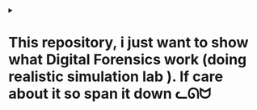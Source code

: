 <details>

<summary><h1>This repository, i just want to show what Digital Forensics work (doing realistic simulation lab ). If care about it so span it down ᓚᘏᗢ </h1></summary>

# Digital_Forensics

![image](https://github.com/user-attachments/assets/da81535d-c9e2-4d72-a2eb-6c07bf2e6f52)

This repository documents a series of digital forensics exercises performed in a simulated lab environment.  Each task demonstrates a key aspect of a digital forensics investigation, from image acquisition to memory analysis.

# Task 1: Create a DD-format Image File

**Objective:** Create a bit-by-bit copy (a "forensic image") of a drive using the `dd` command, a standard tool in Linux for low-level data copying.  This is a fundamental first step in many investigations, as it allows you to work on a copy of the evidence without altering the original.

![image](https://github.com/user-attachments/assets/9ac2fee2-7629-457e-9d5f-1287ce2ff783)

*   **Step 1: File and Group Permissions (Linux)**
    *   Before creating the image, we set up appropriate permissions.  This is good practice to ensure that only authorized users can access the sensitive data within the image file.
    *   We create a group, add the group to the file (which will be created later), assign ownership, and set access rights.  This limits who can read, write, and execute the image file.

    ![image](https://github.com/user-attachments/assets/f5dc2132-9029-4bf8-b62e-4319ee676c9f)

*   **Step 2: Samba Configuration (Network Share)**
    *   Samba is used to create a network share, allowing us to access the image file (and other files) from different machines. This is useful for collaboration or if your analysis tools are on a different system than where the image is created.
    *   We create a user, set a Samba password for that user, and add the user to a dedicated group (`nhomdieutra`, meaning "investigation group").

    ![image](https://github.com/user-attachments/assets/40a3a8a3-ad95-4c89-8518-18d7507082f4)

*   **Step 3: Initial Mapping (Physical Machine)**
    *   We first attempted to map a network drive from a Kali Linux machine (a common distribution used for penetration testing and digital forensics) to the physical machine where the target drive was located.

    ![image](https://github.com/user-attachments/assets/f14ae1e3-56f4-4311-af25-b37ef9986e15)

*   **Step 4: Switch to Virtual Machine**
    *   Due to the large size of the target drive (500GB), we switched to using a virtual machine.  This avoids transferring a massive amount of data over the network.

    ![image](https://github.com/user-attachments/assets/fb2add65-4fda-4c7e-97d5-ba04d6300053)

*   **Step 5: Mapping to Virtual Machine**
    *   We successfully mapped a network drive to the virtual machine.

    ![image](https://github.com/user-attachments/assets/9e370bd2-53ef-4cfe-87b5-a71f06c290e8)

*   **Step 6: Identify Target Drive**
    *   We identified the target drive as "Drive E".  This is the drive we want to image. *Crucially*, we made sure that this was the correct drive before proceeding, to avoid accidentally imaging the wrong data.

    ![image](https://github.com/user-attachments/assets/b9e04084-3d47-46d9-97f8-f0004c72928d)

*   **Step 7: Image Acquisition (dd)**
    *   We used the `dd` command (likely with appropriate parameters like `if=/dev/sdb` (input file - the source drive), `of=/path/to/image.dd` (output file - the destination image), `bs=4k` (block size), and `conv=noerror,sync` (to handle read errors)) to create the `dd` image.  The exact `dd` command used *should be documented here*.  This is the core of the task.

    ![image](https://github.com/user-attachments/assets/d656eba5-dbd2-4d8b-80e2-ece70e4931df)

*   **Step 8: Verification (Kali Linux)**
    *   We checked the Kali Linux machine to confirm the image creation.

    ![image](https://github.com/user-attachments/assets/e2dc0d45-1e38-4fb8-b925-f24515a7ea3c)

*   **Step 9: Integrity Check (MD5 Hash)**
    *   We calculated the MD5 hash of the newly created image file.  This is *critical* for ensuring data integrity.  The MD5 hash acts as a digital fingerprint of the image.  If even a single bit changes, the MD5 hash will be completely different.  We will use this hash later to verify that the image hasn't been altered during analysis.

    ![image](https://github.com/user-attachments/assets/3102fae5-3190-4470-8d7e-30a8733edc74)

# Task 2: Convert the Image File from E01 to DD Format

**Objective:** Convert a forensic image from the EnCase Evidence File format (E01) to the raw `dd` format.  E01 is a proprietary format commonly used by EnCase software.  Converting to `dd` makes the image compatible with a wider range of open-source tools.

*   **Step 1: Transfer E01 File**
    *   We copied the `Windows_001.E01` file to the mapped network drive accessible from the Kali Linux machine.

    ![image](https://github.com/user-attachments/assets/d7115474-e47a-4cb7-a6df-e4c8994cd6c2)

*   **Step 2: Conversion with `xmount`**
    *   We used the `xmount` utility to convert the E01 file to the `dd` format.  `xmount` can also create a virtual drive from the image, allowing us to mount it. The likely command used was something like:  `xmount --in ewf --out dd Windows_001.E01 /mnt/e01_mount` (where `/mnt/e01_mount` is a directory you create beforehand).  The `--in ewf` specifies the input format as EnCase (EWF), and `--out dd` specifies the output as raw `dd`.

    ![image](https://github.com/user-attachments/assets/f37c4d3b-473a-4f40-9931-94563d54f090)

# Task 3: Mount the Image File on a Linux Workstation

**Objective:** Mount the `dd` image file as a read-only filesystem to access its contents.  Mounting allows us to browse the files and directories within the image as if it were a regular drive.

*   **Step 1: Examine Mounted Files**
    *   We checked the contents of the mounted directory (`/mnt/dd`) to verify that the image was mounted correctly and to begin exploring the filesystem.

    ![image](https://github.com/user-attachments/assets/8cbf9276-9bd9-4589-bec8-6ef808223639)
    ![image](https://github.com/user-attachments/assets/53ef2679-1f02-4fb9-b557-b54df49a78cf)
    ![image](https://github.com/user-attachments/assets/603529df-5f00-4e48-8ed3-b607175e183a)

*   **Step 2: MD5 Hashing (Images Directory)**
    *   We calculated the MD5 hashes of files within the `/mnt/dd/images` directory and saved the results to `yeucaubailab.txt`.  This is an example of extracting information from the mounted image.  The specific command used was likely something like: `find /mnt/dd/images -type f -print0 | xargs -0 md5sum > yeucaubailab.txt`. This finds all regular files (`-type f`) in the directory, prints their names separated by null characters (`-print0`), and then uses `xargs -0` to pass those filenames to `md5sum`, safely handling filenames with spaces or special characters.

    ![image](https://github.com/user-attachments/assets/a88ecb29-90af-4da0-9d86-91fc4a3e2eb7)
    ![image](https://github.com/user-attachments/assets/ecbe52ef-9a93-4d37-b2e0-5e0acf40fc58)

*   **Step 3: MD5 Hashing (Songs Directory)**
    *   We repeated the MD5 hashing process for files in the "Songs" directory. This demonstrates how to extract data from different parts of the image.

    ![image](https://github.com/user-attachments/assets/656a2f4d-c805-4a15-a4b0-fe1e144e4be9)

*   **Step 4: Mounting an APFS Image**
    *   We mounted another `dd` image file, this one containing an Apple File System (APFS). This demonstrates working with different file system types. The likely command would have been something like:  `sudo mount -t apfs -o ro,loop /path/to/image.dd /mnt/apfs` (where `/mnt/apfs` is a mount point you create beforehand).  The `-t apfs` specifies the filesystem type, `-o ro,loop` mounts it read-only and uses the loop device.

    ![image](https://github.com/user-attachments/assets/4e46772b-c242-424f-8853-73d9af7e9948)

*   **Step 5: MD5 Hashing (.fseventsd)**
    *   We calculated the MD5 hash of the `.fseventsd` directory (and likely its contents).  `.fseventsd` is a directory used by macOS to store file system events. Analyzing this can provide information about file creation, modification, and deletion.

    ![image](https://github.com/user-attachments/assets/34056b0c-840f-443b-90ad-b622278c7ed0)
    ![image](https://github.com/user-attachments/assets/97d5345e-a02a-4545-8499-223868d0a24f)

*   **Step 6: Continued Hashing**
    *   We continued calculating hashes and saving them to a text file, likely for further analysis or reporting.

    ![image](https://github.com/user-attachments/assets/0d503e45-7bfe-4698-b432-7adaf70c0a19)

*   **Step 7: Results**
    *   Displayed the results of the hashing operations.

    ![image](https://github.com/user-attachments/assets/2083c720-35a9-4159-b162-4996486d0f99)

# Task 4: Extract Hidden Content from the Hard Drive

**Objective:** Use Python scripts to analyze the image and potentially extract hidden content.  This task likely involves parsing file system structures to find deleted files, unallocated space, or other areas where data might be concealed.

*   **Script 1: `Phan_tich_Image.py` (Image_Analysis.py)**
    *   This script likely performs initial analysis of the image.  Without the script code, it's impossible to say exactly what it does, but common tasks include parsing the Master File Table (MFT) in NTFS, identifying file entries, and potentially recovering deleted files.

    ![image](https://github.com/user-attachments/assets/059545f4-ead6-4089-90ef-7c5405166da6)

*   **Script 2: `phan_tich_image_pro.py` (Image_Analysis_Pro.py)**
    *   This script likely builds upon the first script, adding more advanced features or analysis capabilities. This might involve more in-depth parsing of file system structures, searching for specific file types, or attempting to reconstruct fragmented files.

    ![image](https://github.com/user-attachments/assets/106c14e8-a4a7-4f37-9601-e00a7e5a5a6c)
    ![image](https://github.com/user-attachments/assets/63d7b60c-28cc-4333-b029-fcd292809a50)

*   **User Directory Exploration**
    *   We browsed the home directory of the user "roger," specifically navigating to the "Downloads" directory.  This suggests a targeted search for potentially relevant files.

    ![image](https://github.com/user-attachments/assets/6635d2c1-7026-4636-864b-2a423f3e0664)

*   **Script 3: `phan_tich_image_pro_max.py` (Image_Analysis_Pro_Max.py)**
    *   This script likely represents the most advanced version of the analysis tool, potentially incorporating features like web server integration for easier access to results.

    ![image](https://github.com/user-attachments/assets/5eb9c477-a010-4fdc-a3e7-28a8164d465f)

*   **Web Server Access (host='0.0.0.0')**
    *   The addition of `host='0.0.0.0'` in the script suggests that a web server was started.  Setting the host to `0.0.0.0` makes the server accessible from any network interface on the machine, allowing access from other computers (like the physical machine).

    ![image](https://github.com/user-attachments/assets/7fadfc17-8f71-4031-a182-12a313c9644f)
    ![image](https://github.com/user-attachments/assets/6e114bb2-fe2f-4a6e-ac6a-c4a2dd0eb345)

# Task 5: Analyze the Windows Image File System

**Objective:** Use The Sleuth Kit (TSK) tools (`mmls` and `fsstat`) to examine the low-level structure of the file system within the `Windows_002.dd` image.

*   **Step 1: Partition Table Analysis (`mmls`)**
    *   We used the `mmls` command to display the partition table of the `Windows_002.dd` image.  This shows how the disk is divided into partitions, including their starting and ending sectors, sizes, and types. This command helps understand the disk layout *before* looking at the file system itself.  Example: `mmls Windows_002.dd`.

    ![image](https://github.com/user-attachments/assets/1684fac8-6405-4523-8b06-6bea83689b9f)

*   **Step 2: File System Details (`fsstat`)**
    *   We used the `fsstat` command to display detailed information about the file system, including the file system type (e.g., NTFS, FAT32), volume label, block size, and other metadata. Example: `fsstat Windows_002.dd`.

    ![image](https://github.com/user-attachments/assets/c9a15a7b-3710-433a-86fb-11bd4bae75bd)

*   **NTFS Metadata Entries:**
    *   The following are key metadata entries within the NTFS file system:

        *   **5: Root Directory:**  The top-level directory of the file system.  All other files and directories are located within the root directory.

            ![image](https://github.com/user-attachments/assets/7fd3144f-78cc-4713-92e6-ab5c8f9d0aed)

        *   **6: Volume Bitmap:** A file that tracks which clusters (allocation units) on the volume are in use and which are free.

            ![image](https://github.com/user-attachments/assets/ef402b42-d095-4b97-a1e2-85c3c97fa6ed)

        *   **9: $Secure:**  Contains security descriptors for files and directories.  This includes Access Control Lists (ACLs) that define permissions for users and groups.

            ![image](https://github.com/user-attachments/assets/2f72d569-cfde-4e52-9c21-e36f59b4766e)

        *   **11: $Extend:**  A directory that contains other metadata files used to extend the functionality of NTFS, such as `$Quota`, `$ObjId`, and `$Reparse`.

            ![image](https://github.com/user-attachments/assets/646ea15d-fb57-43ac-8439-cc38d315a814)

* **Inode Lookup**
    * Find the file name or folder based on the inode number.
    
    ![image](https://github.com/user-attachments/assets/8015aa79-57a9-4543-bc30-861205008ea2)

*   **File Recovery**
    *   We recovered files from the image file.  This likely involved using TSK tools like `icat` (to extract the contents of a file based on its inode number) or other file carving utilities.

    ![image](https://github.com/user-attachments/assets/984c2c15-37f9-47d5-9e5c-5a40aeae5889)

# Task 6: Create and Analyze a File System Timeline using The Sleuth Kit (TSK)

**Objective:** Create a timeline of file system activity using TSK's `fls` and `mactime` tools.  Timelines are crucial in investigations to understand the sequence of events and identify suspicious activity.

*   **Step 1: Extract Temporal Data (`fls`)**
    *   We used the `fls` command to extract file system metadata, including timestamps (MAC times - Modification, Access, Change), and write the output to `ado.txt`.  `fls` lists files and directories, including deleted entries, from a disk image. A likely command would be: `fls -r -m "/" -p Windows_002.dd > ado.txt` (The `-r` is for recursive, `-m "/"` prepends the mount point, and `-p` displays full paths).

    ![image](https://github.com/user-attachments/assets/1437e3db-5915-4b45-a71b-932cb12b065c)
    ![image](https://github.com/user-attachments/assets/a8344012-f94b-40eb-a6fb-c490f165ca10)
    ![image](https://github.com/user-attachments/assets/c70ec20c-4f15-4e9c-b090-22b1fcb86f26)

*   **Step 2: Create Timeline (`mactime`)**
    *   We used the `mactime` command to process the output from `fls` (`ado.txt`) and create a chronological timeline of file system events, saving it to `task4_timeline.txt`.  `mactime` takes the output of `fls` and formats it into a human-readable timeline. Example: `mactime -b ado.txt -d > task4_timeline.txt` (the `-b` specifies the body file created by fls).

    ![image](https://github.com/user-attachments/assets/83587142-b8d2-4937-9243-d461d52cccb6)

*   **Step 3: Timeline Analysis**
    *   We analyzed the timeline to understand the sequence of events.  The timeline shows the initial creation of NTFS metadata files and directories, followed by access and modification events.  The consistent initial timestamps (Thu Dec 19 2019 16:55:24) suggest a system creation or restoration event. Later timestamps indicate activity within specific directories.

    ![image](https://github.com/user-attachments/assets/2cf933d3-7885-46f3-91f5-27ba3984a42c)

# Task 7: Analyze Common File Formats using a Hex Editor

**Objective:** Examine the internal structure of files using a hex editor.  This allows us to view the raw bytes of a file, which can reveal information not visible in a standard file viewer, such as file headers, embedded data, or signs of tampering.

*   **Step 1: Analyze "FileMau.docx" (SampleFile.docx)**
    *   We examined a DOCX file in a hex editor.  DOCX files are actually ZIP archives containing XML files.  A hex editor would allow you to see the "PK" signature at the beginning of the file, indicating a ZIP archive.

    ![image](https://github.com/user-attachments/assets/1c14c739-3336-4201-8642-1c1fae2126f9)

*   **Step 2: Analyze "FileMau.gif" (SampleFile.gif)**
    *   We examined a GIF file in a hex editor.  GIF files have a specific header ("GIF87a" or "GIF89a") that can be identified in the hex editor.  This confirms the file type and can help detect file type masquerading (where a file has been renamed with a different extension to hide its true nature).

    ![image](https://github.com/user-attachments/assets/01f5f036-697a-44f0-8b05-8543d825b0a8)

# Task 8: Collect Volatile Information from a Live Windows System

**Objective:** Use the PsTools suite to gather information from a running Windows system.  Volatile information (like running processes, network connections, and open files) is lost when the system is powered off, so it's important to collect it from a live system.

*   **PsTools Overview:**
    *   PsTools is a collection of command-line utilities from Microsoft Sysinternals that are invaluable for system administration and troubleshooting. Many of these tools are also extremely useful in incident response and digital forensics.

    ![image](https://github.com/user-attachments/assets/c77ae841-b488-4c30-a378-23a1e2976cab)

*   **1. PsKill:**
    *   Terminates a running process.  This can be useful in incident response to stop malicious processes.

    ![image](https://github.com/user-attachments/assets/f18dbc40-d2f4-4aa9-a4d7-eaab00e738d8)

    *   Example:  `.\\pskill -t 7388` (kills process with PID 7388)

*   **2. PsList:**
    *   Lists running processes, similar to Task Manager but with more detailed information.  It can show process IDs, memory usage, threads, and more.

    ![image](https://github.com/user-attachments/assets/d5657972-0698-4d95-b61c-3f4a83a92d49)

    *   Example:  `.\\PsList -x` (shows extended information)

*   **3. PsLogList:**
    *   Dumps the contents of event logs.  Event logs record system events, security audits, and application errors.  Analyzing event logs is a critical part of many investigations.

    ![image](https://github.com/user-attachments/assets/8e1e539a-d425-4623-add6-aa224baf9aef)

    *   Example:  `.\\PsLogList`

*   **4. PsPing:**
    *   Performs network connectivity tests, similar to the standard `ping` utility, but with added capabilities like measuring latency and bandwidth, and testing TCP port connectivity.

    ![image](https://github.com/user-attachments/assets/01e6420f-4b6d-4e5e-ace2-a7b573c776f3)

# Task 9: Analyze a Windows RAM Image File

**Objective:** Analyze a memory dump (RAM image) from a Windows system using Redline and Volatility.  RAM analysis is crucial for finding evidence of running malware, injected code, and other volatile data that wouldn't be present on the hard drive.

*   **Redline Analysis:**
    *   Redline is a free memory analysis tool from FireEye/Mandiant. It provides a user-friendly interface for examining various aspects of a memory dump.

    *   **1. Driver Modules:**
        *   Lists loaded device drivers.  Malware often uses kernel-mode drivers to gain deep system access and persistence.  Unusual or unknown drivers are a red flag.
        *   **Observation:**  `RamCaptureDriver64.SYS` in the Administrator's Downloads folder is *highly* suspicious. This suggests a tool used for memory acquisition, potentially by an attacker.

        ![image](https://github.com/user-attachments/assets/b95d613e-844d-47e1-a750-4da7c6533d7d)

    *   **2. Handles:**
        *   Handles are references to system resources (files, registry keys, etc.). Analyzing handles can reveal what files a process is accessing, what registry keys it's modifying, and what network connections it has open.
        *   **Example:** The provided examples show handles to registry keys related to recently run programs (`RunMRU`) and autorun programs (`Run`), both common locations for malware to establish persistence.

        ![image](https://github.com/user-attachments/assets/2a293d7f-23a9-41ce-a6c7-e75f40d8c2eb)
        ![image](https://github.com/user-attachments/assets/cd8ae2a0-e86d-4484-8a2c-0eae495ec03d)
        ![image](https://github.com/user-attachments/assets/c0a69fdc-7a3b-484f-8f91-b864ebef8aee)

    *   **3. Memory Sections:**
        *   Memory sections show the different regions of memory used by a process.  This can reveal loaded DLLs, heap allocations, and other information about the process's internal structure.  Analyzing memory sections can help identify injected code or unusual memory usage patterns.
        *   **Observation:** The analysis of `spoolsv.exe` (a print spooler service) shows that it has been compromised, leading to the creation of other processes. This is a classic example of process injection, a common malware technique.
          
           ![image](https://github.com/user-attachments/assets/949ad7d1-85b2-4e1d-9ddc-1d8db41c0077)
           ![image](https://github.com/user-attachments/assets/dc9ad625-4155-4548-88d3-0a934a212b28)

    *   **4. Device Tree:**
        *   Shows the hierarchical relationship of devices connected to the system.  This can help identify hidden or unauthorized devices, which might be used for malicious purposes (e.g., a hidden USB device).

        ![image](https://github.com/user-attachments/assets/ac4c4741-7ad7-428a-b02e-2c3d5fb02691)

    *   **5. Hooks:**
        *   Hooks are mechanisms that allow a program to intercept and modify the behavior of other programs or the operating system itself. Malware often uses hooks to hide its presence, redirect system calls, or steal data.

        ![image](https://github.com/user-attachments/assets/d909c35c-77f4-461b-be90-612b5e1d75b4)

*   **Volatility Framework:**
    *   Volatility is a powerful, open-source memory analysis framework. It provides a wide range of plugins for extracting information from memory dumps.

    *   **1. `memdump`:**
        *   Extracts the memory space of a specific process.  This is useful for isolating a suspicious process for further analysis.
        *   Command Example: `volatility_2.6_win64_standalone.exe -f "E:\\Dieu_tra_so\\Lab4-Resource\\Windows_RAM.mem" --profile=Win2008R2SP0x64 memdump -p 1896 -D "E:\\Dieu_tra_so\\Lab4-Resource\\task2"` (dumps process 1896)

         ![image](https://github.com/user-attachments/assets/2889a1a2-a34c-4cb9-86cb-f45fbf4813b9)
         ![image](https://github.com/user-attachments/assets/bef104e5-074c-4e5e-adee-2c5bd41e1a31)

    *   **2. `cmdline`:**
        *   Shows the command line used to launch each process. This can reveal how a process was started, including any command-line arguments, which can be useful for identifying suspicious activity.

        ![image](https://github.com/user-attachments/assets/e83df515-8c82-4358-a3e7-7005c6f2b656)

    *   **3. `filescan`:**
        *   Scans memory for file objects. This can find files that were open in memory, even if they have been deleted from the file system.

         ![image](https://github.com/user-attachments/assets/eb91fb12-f72d-4010-8025-dae7ba79d94f)

    * **4. driverscan**
    *    Scans for loaded drivers, and can also reveal hidden drivers.

    ![image](https://github.com/user-attachments/assets/9b1a0cc2-f239-4ac0-b17a-69c337adb4b8)

*   **`strings` Command Analysis:**
    *   The `strings` command extracts printable strings from a binary file (like a memory dump). This is a basic but useful technique for finding human-readable text within the memory image.
    *   **1. Extract Domain Names:**
        *    `strings Windows_RAM.mem | grep -E '\\.(com|net|org)' | sort | uniq`
          This extracts strings that look like domain names ending in .com, .net, or .org.

            ![image](https://github.com/user-attachments/assets/4ddf48d8-64ac-4d38-953d-b91bebee70c6)
            ![image](https://github.com/user-attachments/assets/a9dfc65c-5d92-44b5-8c34-989afe0dce51)
            ![image](https://github.com/user-attachments/assets/92648d62-df08-4edc-9090-55eca2ad1391)

    *   **2. Extract Email Addresses:**
        *   `strings Windows_RAM.mem | grep -E '[A-Za-z0-9._%+-]+@[A-Za-z0-9.-]+\\.[A-Za-z]{2,}' | sort | uniq`
          This extracts strings that match the general pattern of email addresses.
          
            ![image](https://github.com/user-attachments/assets/a1cbd257-11b1-448f-a20f-c08194585ebd)

    *   **3. List Commands (cmd and PowerShell):**
        *   `strings Windows_RAM.mem | grep -i "cmd.exe " | sort | uniq` (finds command lines involving `cmd.exe`)
        *   `strings Windows_RAM.mem | grep -i "powershell.exe" | sort | uniq`
            This command searches for strings containing `powershell.exe`.  Keep in mind that simply finding the string "powershell.exe" doesn't guarantee that PowerShell was actually used; a more robust approach is to use Volatility's `cmdline` or `consoles` plugins.

        ![image](https://github.com/user-attachments/assets/7bc44feb-1904-461b-b162-679f0044ae24)

# Task 10: Identify and Investigate FTP Brute Force Attacks using Splunk

**Objective:** Use Splunk, a Security Information and Event Management (SIEM) platform, to analyze logs and identify potential FTP brute-force attacks. SIEM tools are essential for aggregating and analyzing logs from various sources to detect security incidents.

*   **Step 1: Splunk Installation**
    *   Successfully installed Splunk.  This is the prerequisite for using the platform.

    ![image](https://github.com/user-attachments/assets/33f6a42c-6d45-4319-b9d8-d5bbe018a427)

*   **Step 2: Log Inspection**
    *   Checked the logs within Splunk. This would typically involve importing logs from the relevant FTP server (or a file containing those logs) into Splunk. You'd then use Splunk's search language (SPL) to query the logs.  The specific SPL query used should be documented here.  It would likely look something like: `index=ftp_logs sourcetype=ftp | ...` (where `ftp_logs` is the index you create and `ftp` is a sourcetype you define).

    ![image](https://github.com/user-attachments/assets/df52e6c8-579f-452e-84cb-39441c840b58)

    * **Analysis (not pictured, but crucial):** To identify a brute-force attack, you would typically look for patterns like:
        *   A large number of failed login attempts from the same IP address within a short period.
        *   Attempts to log in with common usernames (e.g., "admin," "root," "test").
        *   Rapid-fire login attempts.
        *   You would use Splunk's SPL to create searches that identify these patterns.  For example:
           ```splunk
           index=ftp_logs sourcetype=ftp "Login failed"
           | stats count by src_ip
           | where count > 10  // Threshold for suspicious activity
           ```
           This search finds failed login events, counts the number of failures by source IP address, and then filters for IP addresses with more than 10 failed attempts (you'd adjust the threshold as needed).

# Task 11: Investigate Network Attacks using Kiwi Log Viewer

**Objective:** Use Kiwi Log Viewer, a log management tool, to analyze logs and identify a successful FTP login after a potential brute-force attack. This task complements Task 10 by using a different tool to examine the same (or similar) log data.

*   **Step 1: Log Analysis (Kiwi Log Viewer)**
    *   We examined the logs in Kiwi Log Viewer, focusing on FTP login events.

*   **Step 2: Identify Successful Login (Response Code 230)**
    *   We know that a successful FTP login typically results in a response code of 230 ("User logged in").  We searched for log entries containing this response code.  *Crucially*, in a real investigation, you would correlate this successful login with the *preceding* failed login attempts (from the brute-force attack) to confirm the attacker's success.  This often involves looking at timestamps and source IP addresses.

    ![image](https://github.com/user-attachments/assets/d3e10753-125d-4c38-b28a-739382c29dcf)

*   **Step 3: Identify Log ID**
    *   We identified log ID 8622 as corresponding to the successful login after the brute-force attack.  This ID can be used to refer to this specific event in reports or further analysis.

    ![image](https://github.com/user-attachments/assets/95dae9df-ca2a-4abb-ba7e-54868049090c)

# Thank
</details>
